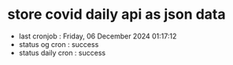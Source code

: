 # store covid daily api as json data

- last cronjob : Friday, 06 December 2024 01:17:12
- status og cron : success
- status daily cron : success
      
      